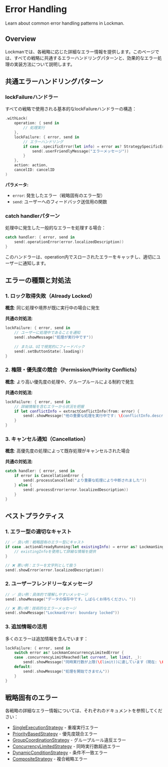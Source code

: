 # Error Handling

Learn about common error handling patterns in Lockman.

## Overview

Lockmanでは、各戦略に応じた詳細なエラー情報を提供します。このページでは、すべての戦略に共通するエラーハンドリングパターンと、効果的なエラー処理の実装方法について説明します。

## 共通エラーハンドリングパターン

### lockFailureハンドラー

すべての戦略で使用される基本的なlockFailureハンドラーの構造：

```swift
.withLock(
    operation: { send in
        // 処理実行
    },
    lockFailure: { error, send in
        // エラーハンドリング
        if case .specificError(let info) = error as? StrategySpecificError {
            send(.userFriendlyMessage("エラーメッセージ"))
        }
    },
    action: action,
    cancelID: cancelID
)
```

**パラメータ:**
- `error`: 発生したエラー（戦略固有のエラー型）
- `send`: ユーザーへのフィードバック送信用の関数

### catch handlerパターン

処理中に発生した一般的なエラーを処理する場合：

```swift
catch handler: { error, send in
    send(.operationError(error.localizedDescription))
}
```

このハンドラーは、operation内でスローされたエラーをキャッチし、適切にユーザーに通知します。

## エラーの種類と対処法

### 1. ロック取得失敗（Already Locked）

**概念**: 同じ処理や境界が既に実行中の場合に発生

**共通の対処法**:
```swift
lockFailure: { error, send in
    // ユーザーに処理中であることを通知
    send(.showMessage("処理が実行中です"))
    
    // または、UIで視覚的にフィードバック
    send(.setButtonState(.loading))
}
```

### 2. 権限・優先度の競合（Permission/Priority Conflicts）

**概念**: より高い優先度の処理や、グループルールによる制約で発生

**共通の対処法**:
```swift
lockFailure: { error, send in
    // 詳細情報を含むエラーから状況を把握
    if let conflictInfo = extractConflictInfo(from: error) {
        send(.showMessage("他の重要な処理を実行中です: \(conflictInfo.description)"))
    }
}
```

### 3. キャンセル通知（Cancellation）

**概念**: 高優先度の処理によって既存処理がキャンセルされた場合

**共通の対処法**:
```swift
catch handler: { error, send in
    if error is CancellationError {
        send(.processCancelled("より重要な処理により中断されました"))
    } else {
        send(.processError(error.localizedDescription))
    }
}
```

## ベストプラクティス

### 1. エラー型の適切なキャスト

```swift
// ✅ 良い例：戦略固有のエラー型にキャスト
if case .actionAlreadyRunning(let existingInfo) = error as? LockmanSingleExecutionError {
    // existingInfoを使用して詳細な情報を提供
}

// ❌ 悪い例：エラーを文字列として扱う
send(.showError(error.localizedDescription))
```

### 2. ユーザーフレンドリーなメッセージ

```swift
// ✅ 良い例：具体的で理解しやすいメッセージ
send(.showMessage("データの保存中です。しばらくお待ちください。"))

// ❌ 悪い例：技術的なエラーメッセージ
send(.showMessage("LockmanError: boundary locked"))
```

### 3. 追加情報の活用

多くのエラーは追加情報を含んでいます：

```swift
lockFailure: { error, send in
    switch error as? LockmanConcurrencyLimitedError {
    case .concurrencyLimitReached(let current, let limit, _):
        send(.showMessage("同時実行数が上限(\(limit))に達しています（現在: \(current)）"))
    default:
        send(.showMessage("処理を開始できません"))
    }
}
```

## 戦略固有のエラー

各戦略の詳細なエラー情報については、それぞれのドキュメントを参照してください：

- [SingleExecutionStrategy](<doc:SingleExecutionStrategy>) - 重複実行エラー
- [PriorityBasedStrategy](<doc:PriorityBasedStrategy>) - 優先度競合エラー
- [GroupCoordinationStrategy](<doc:GroupCoordinationStrategy>) - グループルール違反エラー
- [ConcurrencyLimitedStrategy](<doc:ConcurrencyLimitedStrategy>) - 同時実行数超過エラー
- [DynamicConditionStrategy](<doc:DynamicConditionStrategy>) - 条件不一致エラー
- [CompositeStrategy](<doc:CompositeStrategy>) - 複合戦略エラー

